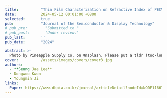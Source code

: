 ```yaml
---
title:          "Thin Film Characterization on Refractive Index of PECVD SiO2 Thin Films"
date:           2024-05-12 00:01:00 +0800
selected:       true
pub:            "Journal of the Semiconductor & Display Technology"
# pub_pre:        "Submitted to "
# pub_post:       'Under review.'
pub_last:       ''
pub_date:       "2024"

abstract: >-
  Photo by Pineapple Supply Co. on Unsplash. Please put a tldr (too-long-didnt-read, 1~2 sentences) of your publication here. It is not recommended to put the actual abstract here because it is usually too long to fit in. $\LaTeX$ is supported. $a=b+c$.
cover:          /assets/images/covers/cover3.jpg
authors:
  - **Seung Jae Lee**
  - Dongwoo Kwon
  - Youngmin Ji
links:
  Paper: https://www.dbpia.co.kr/journal/articleDetail?nodeId=NODE11667507
---
```

